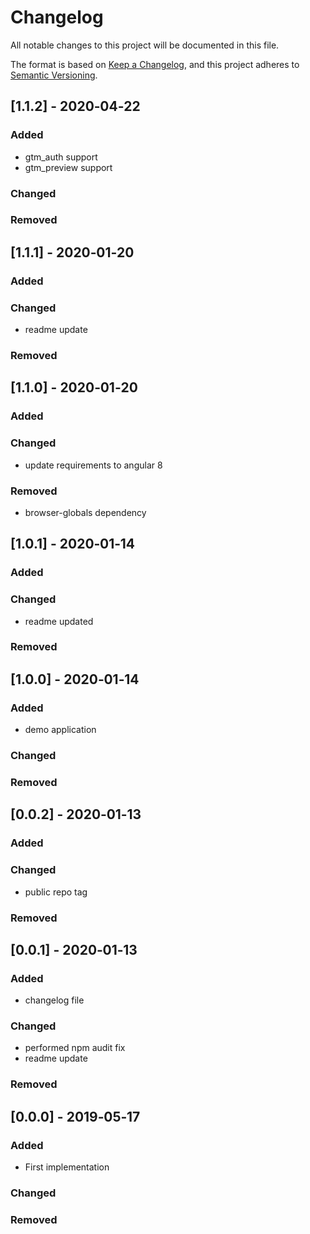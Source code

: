 # Changelog
All notable changes to this project will be documented in this file.

The format is based on [Keep a Changelog](https://keepachangelog.com/en/1.0.0/),
and this project adheres to [Semantic Versioning](https://semver.org/spec/v2.0.0.html).


## [1.1.2] - 2020‑04‑22

### Added
- gtm_auth support
- gtm_preview support
### Changed
### Removed

## [1.1.1] - 2020‑01‑20

### Added
### Changed
- readme update
### Removed

## [1.1.0] - 2020‑01‑20

### Added
### Changed
- update requirements to angular 8
### Removed
- browser-globals dependency

## [1.0.1] - 2020‑01‑14

### Added
### Changed
- readme updated
### Removed

## [1.0.0] - 2020‑01‑14

### Added
- demo application
### Changed
### Removed

## [0.0.2] - 2020‑01‑13

### Added
### Changed
- public repo tag
### Removed

## [0.0.1] - 2020‑01‑13

### Added
- changelog file
### Changed
- performed npm audit fix
- readme update
### Removed

## [0.0.0] - 2019‑05‑17

### Added
- First implementation
### Changed
### Removed

